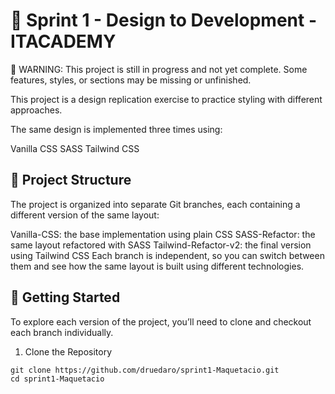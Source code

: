 # 🎨 Sprint 1 - Design to Development - ITACADEMY
🚧 WARNING: This project is still in progress and not yet complete.
Some features, styles, or sections may be missing or unfinished.

This project is a design replication exercise to practice styling with different approaches.

The same design is implemented three times using:

Vanilla CSS
SASS
Tailwind CSS
## 🧩 Project Structure
The project is organized into separate Git branches, each containing a different version of the same layout:

Vanilla-CSS: the base implementation using plain CSS
SASS-Refactor: the same layout refactored with SASS
Tailwind-Refactor-v2: the final version using Tailwind CSS
Each branch is independent, so you can switch between them and see how the same layout is built using different technologies.

## 🚀 Getting Started
To explore each version of the project, you’ll need to clone and checkout each branch individually.

1. Clone the Repository
```
git clone https://github.com/druedaro/sprint1-Maquetacio.git
cd sprint1-Maquetacio
```
